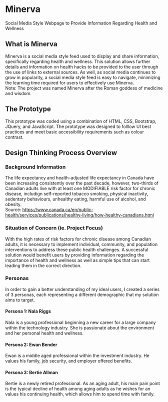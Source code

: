 # Minerva
Social Media Style Webpage to Provide Information Regarding Health and Wellness

## What is Minerva
Minerva is a social media style feed used to display and share information, specifically regarding health and wellness. This solution allows further details and information on health hacks to be provided to the user through the use of links to external sources. As well, as social media continues to grow in popularity, a social media style feed is easy to navigate, minimizing the learning time required for users to effectively use Minerva.<br>
Note: The project was named Minerva after the Roman goddess of medicine and wisdom.

## The Prototype
This prototype was coded using a combination of HTML, CSS, Bootstrap, JQuery, and JavaScript. The prototype was designed to folllow UI best practices and meet basic accessibility requirements such as colour contrast.

## Design Thinking Process Overview
### Background Information
The life expectancy and health-adjusted life expectancy in Canada have been increasing consistently over the past decade, however, two-thirds of Canadian adults live with at least one MODIFIABLE risk factor for chronic disease, includign self-reported tobacco smoking, physical inactivity, sedentary behaviours, unhealthy eating, harmful use of alcohol, and obesity. <br>
Source: https://www.canada.ca/en/public-health/services/publications/healthy-living/how-healthy-canadians.html

### Situation of Concern (ie. Project Focus)
With the high rates of risk factors for chronic disease among Canadian adults, it is necessary to implement individual, community, and population interventions to address these public health challenges. A successful solution would benefit users by providing information regarding the importance of health and wellness as well as simple tips that can start leading them in the correct direction.

### Personas
In order to gain a better understanding of my ideal users, I created a series of 3 personas, each representing a different demographic that my solution aims to target.

#### Persona 1: Nala Riggs
Nala is a young professional beginning a new career for a large company within the technology industry. She is passionate about the environment and her personal health and wellness.

#### Persona 2: Ewan Bender
Ewan is a middle aged professional within the investment industry. He values his family, job security, and employer offered benefits.

#### Persona 3: Bertie Allman
Bertie is a newly retired professional. As an aging adult, his main pain point is the typical decline of health among aging adults as he wishes for an values his continuing health, which allows him to spend time with family.


